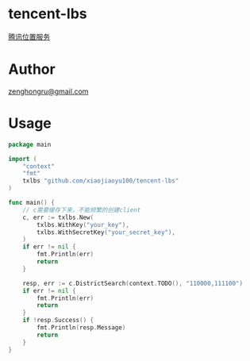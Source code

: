 # tencent-lbs
[腾讯位置服务](https://lbs.qq.com/)

# Author

zenghongru@gmail.com

# Usage
```go
package main

import (
	"context"
	"fmt"
	txlbs "github.com/xiaojiaoyu100/tencent-lbs"
)

func main() {
	// c需要缓存下来，不能频繁的创建client
	c, err := txlbs.New(
		txlbs.WithKey("your_key"),
		txlbs.WithSecretKey("your_secret_key"),
	)
	if err != nil {
		fmt.Println(err)
		return
	}

	resp, err := c.DistrictSearch(context.TODO(), "110000,111100")
	if err != nil {
		fmt.Println(err)
		return
	}
	if !resp.Success() {
		fmt.Println(resp.Message)
		return
	}
}
```